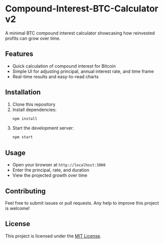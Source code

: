 # Compound-Interest-BTC-Calculator v2

A minimal BTC compound interest calculator showcasing how reinvested profits can grow over time.

## Features
- Quick calculation of compound interest for Bitcoin  
- Simple UI for adjusting principal, annual interest rate, and time frame  
- Real-time results and easy-to-read charts  

## Installation
1. Clone this repository  
2. Install dependencies:  
   ```bash
   npm install
   ```
3. Start the development server:  
   ```bash
   npm start
   ```

## Usage
- Open your browser at `http://localhost:3000`  
- Enter the principal, rate, and duration  
- View the projected growth over time  

## Contributing
Feel free to submit issues or pull requests. Any help to improve this project is welcome!

## License
This project is licensed under the [MIT License](LICENSE).
